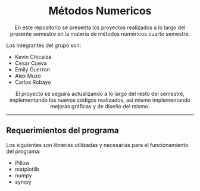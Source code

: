 <h1 align="center">
Métodos Numericos
</h1>

<p align="center">
En este repositorio se presenta los proyectos realizados a lo largo del presente semestre en la materia de métodos numéricos cuarto semestre. 
</p>
<p>
  Los integrantes del grupo son:
</p>
<ul>
  <li>Kevin Chicaiza
  <li>Cesar Cueva
  <li>Emily Guerron
  <li>Alex Muzo
  <li>Carlos Robayo  
</ul>

<p align="center">
  El proyecto se seguira actualizando a lo largo del resto del semestre, implementando los nuevos códigos realizados, asi mismo implementando mejoras gráficas y de diseño del mismo.
</p>

<hr>

<h2> Requerimientos del programa</h2>
<p> Los siguientes son librerias utilizadas y necesarias para el funcionamiento del programa: </p>
<ul>
  <li>Pillow</li>
  <li>matplotlib</li>
  <li>numpy</li>
  <li>sympy</li>
</ul>


